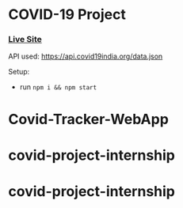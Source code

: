 # COVID-19 Project

### [Live Site](https://raushan-covid19-tracker.herokuapp.com/)

API used: https://api.covid19india.org/data.json

Setup:
- run ```npm i && npm start```
# Covid-Tracker-WebApp
# covid-project-internship
# covid-project-internship
